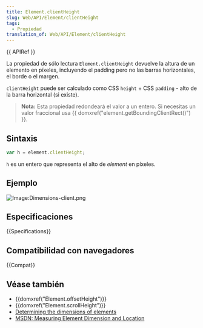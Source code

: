```yaml
---
title: Element.clientHeight
slug: Web/API/Element/clientHeight
tags:
  - Propiedad
translation_of: Web/API/Element/clientHeight
---
```


{{ APIRef }}

La propiedad de sólo lectura `Element.clientHeight` devuelve la altura de un elemento en píxeles, incluyendo el padding pero no las barras horizontales, el borde o el margen.

`clientHeight` puede ser calculado como CSS `height` + CSS `padding` - alto de la barra horizontal (si existe).

> **Nota:** Esta propiedad redondeará el valor a un entero. Si necesitas un valor fraccional usa {{ domxref("element.getBoundingClientRect()") }}.

## Sintaxis

```js
var h = element.clientHeight;
```

`h` es un entero que representa el alto de _element_ en píxeles.

## Ejemplo

![Image:Dimensions-client.png](/@api/deki/files/185/=Dimensions-client.png)

## Especificaciones

{{Specifications}}

## Compatibilidad con navegadores

{{Compat}}

## Véase también

- {{domxref("Element.offsetHeight")}}
- {{domxref("Element.scrollHeight")}}
- [Determining the dimensions of elements](/es/docs/Determining_the_dimensions_of_elements)
- [MSDN: Measuring Element Dimension and Location](<https://docs.microsoft.com/en-us/previous-versions//hh781509(v=vs.85)>)
